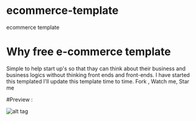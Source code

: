 # ecommerce-template
ecommerce template
# Why free e-commerce template
Simple to help start up's so that thay can think about their business and business logics without thinking front ends and front-ends.
I have started this templated I'll update this template time to time. 
Fork , Watch me, Star me

#Preview :

![alt tag](http://oi60.tinypic.com/sq0epd.jpg)

